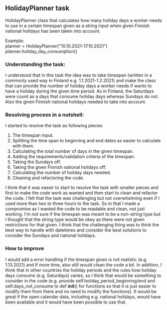 ## HolidayPlanner task

HolidayPlanner class that calculates how many holiday days a worker needs to use in a certain timespan given as a string input when given Finnish national holidays has been taken into account.

Example: <br>
planner = HolidayPlanner("10.10.2021-17.10.2021") <br>
planner.holiday_day_consumption()

### Understanding the task:
I understood that in this task the idea was to take timespan (written in a commonly used way in Finland e.g. 1.1.2021-1.2.2021) and make the class that can provide the number of holiday days a worker needs if wants to have a holiday during the given time period. As in Finland, the Saturdays were count as a days that consume holiday days whereas Sundays do not. Also the given Finnish national holidays needed to take into account. 

### Resolving process in a nutshell:
I started to resolve the task as following pieces:
1. The timespan input.
2. Splitting the time span to beginning and end dates as easier to calculate with them.
3. Calculating the total number of days in the given timespan.
4. Adding the requirements/validation criteria of the timespan.
5. Taking the Sundays off.
6. Taking the given Finnish national holidays off.
7. Calculating the number of holiday days needed.
8. Cleaning and refactoring the code.

I think that it was easier to start to resolve the task with smaller pieces and first to make the code work as wanted and then start to clean and refactor the code. I felt that the task was challenging but not overwhelming even if I used more than two to three hours to the task. So in that I made a compromise as I wanted the code to be readable and clean, not just working. I'm not sure if the timespan was meant to be a non-string type but I thought that the string type would be okey as there were not given restrictions for that given. I think that the challenging thing was to think the best way to handle with datetimes and consider the best solutions to consider the Sundays and national holidays.

### How to improve
I would add a error handling if the timespan given is not realistic (e.g. 1.13.2021) and if more time, also still would clean the code a bit. In addition, I think that in other countries the holiday periods and the rules how holiday days consume (e.g. Saturdays) varies, so I think that would be something to consider in the code (e.g. provide self.holiday_period_beginning/end and self.days_not_consume to def __init__() for functions so that it is just easier to modify them from there and no need to modify the functions). It would be great if the open calendar data, including e.g. national holidays, would have been available and it would have been possible to use that. 